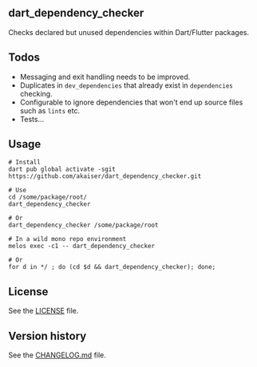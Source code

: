 ## dart_dependency_checker

Checks declared but unused dependencies within Dart/Flutter packages.

## Todos

- Messaging and exit handling needs to be improved.
- Duplicates in `dev_dependencies` that already exist in `dependencies` checking.
- Configurable to ignore dependencies that won't end up source files such as `lints` etc.
- Tests...

## Usage

```shell
# Install
dart pub global activate -sgit https://github.com/akaiser/dart_dependency_checker.git

# Use
cd /some/package/root/
dart_dependency_checker

# Or
dart_dependency_checker /some/package/root

# In a wild mono repo environment
melos exec -c1 -- dart_dependency_checker

# Or
for d in */ ; do (cd $d && dart_dependency_checker); done;
```

## License

See the [LICENSE](LICENSE) file.

## Version history

See the [CHANGELOG.md](CHANGELOG.md) file.
